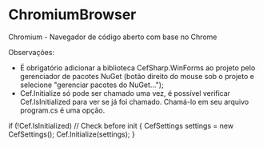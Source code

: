 # ChromiumBrowser
Chromium - Navegador de código aberto com base no Chrome

Observações: 
 * É obrigatório adicionar a biblioteca CefSharp.WinForms ao projeto pelo gerenciador de pacotes NuGet (botão direito do mouse sob o projeto e selecione "gerenciar pacotes do NuGet...");
 * Cef.Initialize só pode ser chamado uma vez, é possível verificar Cef.IsInitialized para ver se já foi chamado. Chamá-lo em seu arquivo program.cs é uma opção.

if (!Cef.IsInitialized) // Check before init
{
  CefSettings settings = new CefSettings();
  Cef.Initialize(settings);
}
